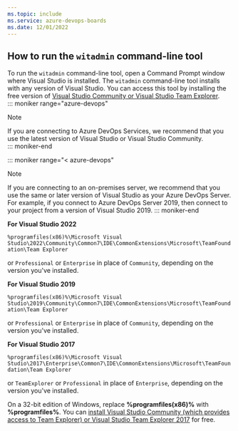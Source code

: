 ```yaml
---
ms.topic: include
ms.service: azure-devops-boards
ms.date: 12/01/2022
---
```



<a id="run-witadmin-tool" />

## How to run the `witadmin` command-line tool  

To run the `witadmin` command-line tool, open a Command Prompt window where Visual Studio is installed. The `witadmin` command-line tool installs with any version of Visual Studio. You can access this tool by installing the free version of [Visual Studio Community or Visual Studio Team Explorer](https://visualstudio.microsoft.com/downloads/).  
::: moniker range="azure-devops"
> [!NOTE]   
> If you are connecting to Azure DevOps Services, we recommend that you use the latest version of Visual Studio or Visual Studio Community.  
::: moniker-end

::: moniker range="< azure-devops"
> [!NOTE]   
> If you are connecting to an on-premises server, we recommend that you use the same or later version of Visual Studio as your Azure DevOps Server. For example, if you connect to Azure DevOps Server 2019, then connect to your project from a version of Visual Studio 2019. 
::: moniker-end

**For Visual Studio 2022** 

`%programfiles(x86)%\Microsoft Visual Studio\2022\Community\Common7\IDE\CommonExtensions\Microsoft\TeamFoundation\Team Explorer`

or `Professional` or `Enterprise` in place of `Community`, depending on the version you've installed.  

**For Visual Studio 2019**

`%programfiles(x86)%\Microsoft Visual Studio\2019\Community\Common7\IDE\CommonExtensions\Microsoft\TeamFoundation\Team Explorer`

or `Professional` or `Enterprise` in place of `Community`, depending on the version you've installed.  

**For Visual Studio 2017**

`%programfiles(x86)%\Microsoft Visual Studio\2017\Enterprise\Common7\IDE\CommonExtensions\Microsoft\TeamFoundation\Team Explorer`

or `TeamExplorer` or `Professional` in place of `Enterprise`, depending on the version you've installed.  

On a 32-bit edition of Windows, replace **%programfiles(x86)%** with **%programfiles%**. You can [install Visual Studio Community (which provides access to Team Explorer) or Visual Studio Team Explorer 2017](https://visualstudio.microsoft.com/downloads/download-visual-studio-vs) for free. 

